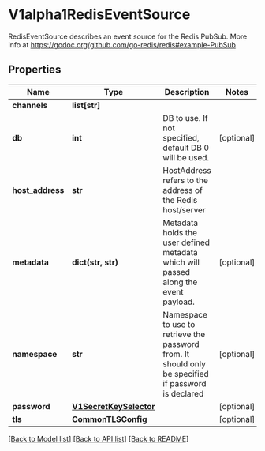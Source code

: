# V1alpha1RedisEventSource

RedisEventSource describes an event source for the Redis PubSub. More info at https://godoc.org/github.com/go-redis/redis#example-PubSub
## Properties
Name | Type | Description | Notes
------------ | ------------- | ------------- | -------------
**channels** | **list[str]** |  | 
**db** | **int** | DB to use. If not specified, default DB 0 will be used. | [optional] 
**host_address** | **str** | HostAddress refers to the address of the Redis host/server | 
**metadata** | **dict(str, str)** | Metadata holds the user defined metadata which will passed along the event payload. | [optional] 
**namespace** | **str** | Namespace to use to retrieve the password from. It should only be specified if password is declared | [optional] 
**password** | [**V1SecretKeySelector**](V1SecretKeySelector.md) |  | [optional] 
**tls** | [**CommonTLSConfig**](CommonTLSConfig.md) |  | [optional] 

[[Back to Model list]](../README.md#documentation-for-models) [[Back to API list]](../README.md#documentation-for-api-endpoints) [[Back to README]](../README.md)


